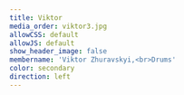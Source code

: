 ```yaml
---
title: Viktor
media_order: viktor3.jpg
allowCSS: default
allowJS: default
show_header_image: false
membername: 'Viktor Zhuravskyi,<br>Drums'
color: secondary
direction: left
---
```


